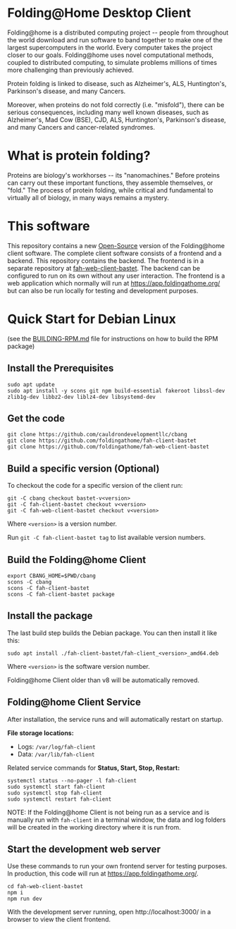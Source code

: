 Folding@Home Desktop Client
===========================

Folding@home is a distributed computing project -- people from
throughout the world download and run software to band together to
make one of the largest supercomputers in the world. Every computer
takes the project closer to our goals. Folding@home uses novel
computational methods, coupled to distributed computing, to simulate
problems millions of times more challenging than previously achieved.

Protein folding is linked to disease, such as Alzheimer's, ALS,
Huntington's, Parkinson's disease, and many Cancers.

Moreover, when proteins do not fold correctly (i.e. "misfold"), there
can be serious consequences, including many well known diseases, such
as Alzheimer's, Mad Cow (BSE), CJD, ALS, Huntington's, Parkinson's
disease, and many Cancers and cancer-related syndromes.

# What is protein folding?
Proteins are biology's workhorses -- its "nanomachines." Before
proteins can carry out these important functions, they assemble
themselves, or "fold." The process of protein folding, while critical
and fundamental to virtually all of biology, in many ways remains a
mystery.

# This software
This repository contains a new [Open-Source](https://opensource.org/osd)
version of the Folding@home client software.  The complete client software
consists of a frontend and a backend.  This repository contains the backend.
The frontend is in a separate repository at
[fah-web-client-bastet](https://github.com/foldingathome/fah-web-client-bastet).
The backend can be configured to run on its own without any user interaction.
The frontend is a web application which normally will run at
https://app.foldingathome.org/ but can also be run locally for testing and
development purposes.

# Quick Start for Debian Linux

(see the [BUILDING-RPM.md](BUILDING-RPM.md) file for instructions on how to build the RPM package)

## Install the Prerequisites
```
sudo apt update
sudo apt install -y scons git npm build-essential fakeroot libssl-dev zlib1g-dev libbz2-dev liblz4-dev libsystemd-dev
```

## Get the code
```
git clone https://github.com/cauldrondevelopmentllc/cbang
git clone https://github.com/foldingathome/fah-client-bastet
git clone https://github.com/foldingathome/fah-web-client-bastet
```

## Build a specific version (Optional)
To checkout the code for a specific version of the client run:

```
git -C cbang checkout bastet-v<version>
git -C fah-client-bastet checkout v<version>
git -C fah-web-client-bastet checkout v<version>
```

Where ``<version>`` is a version number.

Run ``git -C fah-client-bastet tag`` to list available version numbers.

## Build the Folding@home Client
```
export CBANG_HOME=$PWD/cbang
scons -C cbang
scons -C fah-client-bastet
scons -C fah-client-bastet package
```

## Install the package
The last build step builds the Debian package.  You can then install it like this:

```
sudo apt install ./fah-client-bastet/fah-client_<version>_amd64.deb
```

Where ``<version>`` is the software version number.

Folding@home Client older than v8 will be automatically removed.

## Folding@home Client Service
After installation, the service runs and will automatically restart on startup.

**File storage locations:**
- Logs: `/var/log/fah-client`
- Data: `/var/lib/fah-client`

Related service commands for **Status, Start, Stop, Restart:**
```
systemctl status --no-pager -l fah-client
sudo systemctl start fah-client
sudo systemctl stop fah-client
sudo systemctl restart fah-client
```

NOTE: If the Folding@home Client is not being run as a service and is manually
run with `fah-client` in a terminal window, the data and log folders will be
created in the working directory where it is run from.

## Start the development web server
Use these commands to run your own frontend server for testing purposes.  In
production, this code will run at https://app.foldingathome.org/.

```
cd fah-web-client-bastet
npm i
npm run dev
```

With the development server running, open http://localhost:3000/ in a browser to
view the client frontend.


